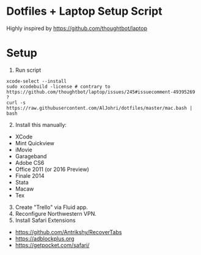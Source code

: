 # Dotfiles + Laptop Setup Script

Highly inspired by https://github.com/thoughtbot/laptop

# Setup
1. Run script
  ```
  xcode-select --install
  sudo xcodebuild -license # contrary to https://github.com/thoughtbot/laptop/issues/245#issuecomment-49395269 ?
  curl -s https://raw.githubusercontent.com/AlJohri/dotfiles/master/mac.bash | bash
  ```
2. Install this manually:
  - XCode
  - Mint Quickview
  - iMovie
  - Garageband
  - Adobe CS6
  - Office 2011 (or 2016 Preview)
  - Finale 2014
  - Stata
  - Macaw
  - Tex
3. Create "Trello" via Fluid app.
4. Reconfigure Northwestern VPN.
5. Install Safari Extensions
  - https://github.com/Antrikshy/RecoverTabs
  - https://adblockplus.org
  - https://getpocket.com/safari/
